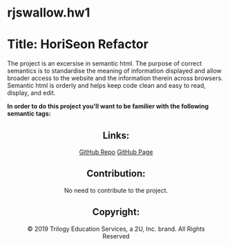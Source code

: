 # rjswallow.hw1
# Title: HoriSeon Refactor

The project is an excersise in semantic html. The purpose of correct semantics is to standardise the meaning of information displayed and allow broader access to the website and the information therein across browsers. Semantic html is orderly and helps keep code clean and easy to read, display, and edit. 

**In order to do this project you'll want to be familier with the following semantic tags:** 

<article>
<aside>
<figcaption>
<figure>
<footer>
<header>
<main>
<nav>
<section>

## Links:

[GitHub Repo](https://github.com/rjswallow/rjswallow.hw1)
[GitHub Page](https://rjswallow.github.io/rjswallow.hw1/)

## Contribution: 

No need to contribute to the project. 

## Copyright:

© 2019 Trilogy Education Services, a 2U, Inc. brand.
All Rights Reserved


